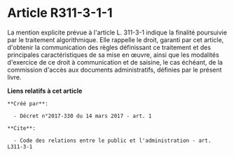 # Article R311-3-1-1

La mention explicite prévue à l'article L. 311-3-1 indique la finalité poursuivie par le traitement algorithmique. Elle
rappelle le droit, garanti par cet article, d'obtenir la communication des règles définissant ce traitement et des
principales caractéristiques de sa mise en œuvre, ainsi que les modalités d'exercice de ce droit à communication et de
saisine, le cas échéant, de la commission d'accès aux documents administratifs, définies par le présent livre.

**Liens relatifs à cet article**

	**Créé par**:

	  - Décret n°2017-330 du 14 mars 2017 - art. 1

	**Cite**:

	  - Code des relations entre le public et l'administration - art. L311-3-1
